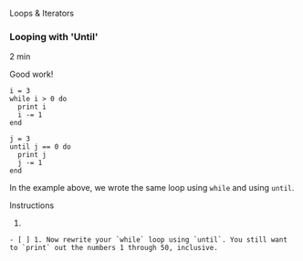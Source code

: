 Loops & Iterators

### Looping with 'Until'

2 min

Good work!

```
i = 3
while i > 0 do
  print i
  i -= 1
end

j = 3
until j == 0 do
  print j
  j -= 1
end
```

In the example above, we wrote the same loop using `while` and using `until`.

Instructions

1. 
    
    - [ ] 1. Now rewrite your `while` loop using `until`. You still want to `print` out the numbers 1 through 50, inclusive.